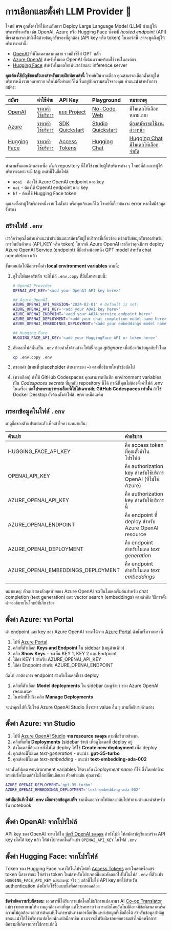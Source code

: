 <!--
CO_OP_TRANSLATOR_METADATA:
{
  "original_hash": "49ededa179004ea998664c780fbeac39",
  "translation_date": "2025-08-26T17:07:13+00:00",
  "source_file": "00-course-setup/03-providers.md",
  "language_code": "th"
}
-->
# การเลือกและตั้งค่า LLM Provider 🔑

โจทย์ **อาจ** ถูกตั้งค่าให้ใช้งานกับการ Deploy Large Language Model (LLM) ผ่านผู้ให้บริการที่รองรับ เช่น OpenAI, Azure หรือ Hugging Face ซึ่งจะมี _hosted endpoint_ (API) ที่เราสามารถเข้าถึงได้ด้วยข้อมูลรับรองที่ถูกต้อง (API key หรือ token) ในคอร์สนี้ เราจะพูดถึงผู้ให้บริการเหล่านี้:

 - [OpenAI](https://platform.openai.com/docs/models?WT.mc_id=academic-105485-koreyst) ที่มีโมเดลหลากหลาย รวมถึงซีรีส์ GPT หลัก
 - [Azure OpenAI](https://learn.microsoft.com/azure/ai-services/openai/?WT.mc_id=academic-105485-koreyst) สำหรับโมเดล OpenAI ที่เน้นความพร้อมใช้งานในองค์กร
 - [Hugging Face](https://huggingface.co/docs/hub/index?WT.mc_id=academic-105485-koreyst) สำหรับโมเดลโอเพ่นซอร์สและ inference server

**คุณต้องใช้บัญชีของตัวเองสำหรับแบบฝึกหัดเหล่านี้** โจทย์เป็นทางเลือก คุณสามารถเลือกตั้งค่าผู้ให้บริการหนึ่งราย หลายราย หรือไม่ตั้งค่าเลยก็ได้ ขึ้นอยู่กับความสนใจของคุณ คำแนะนำสำหรับการสมัคร:

| สมัคร | ค่าใช้จ่าย | API Key | Playground | หมายเหตุ |
|:---|:---|:---|:---|:---|
| [OpenAI](https://platform.openai.com/signup?WT.mc_id=academic-105485-koreyst)| [ราคาค่าใช้บริการ](https://openai.com/pricing#language-models?WT.mc_id=academic-105485-koreyst)| [แบบ Project](https://platform.openai.com/api-keys?WT.mc_id=academic-105485-koreyst) | [No-Code, Web](https://platform.openai.com/playground?WT.mc_id=academic-105485-koreyst) | มีโมเดลให้เลือกหลายแบบ |
| [Azure](https://aka.ms/azure/free?WT.mc_id=academic-105485-koreyst)| [ราคาค่าใช้บริการ](https://azure.microsoft.com/pricing/details/cognitive-services/openai-service/?WT.mc_id=academic-105485-koreyst)| [SDK Quickstart](https://learn.microsoft.com/azure/ai-services/openai/quickstart?WT.mc_id=academic-105485-koreyst)| [Studio Quickstart](https://learn.microsoft.com/azure/ai-services/openai/quickstart?WT.mc_id=academic-105485-koreyst) |  [ต้องสมัครขอใช้งานล่วงหน้า](https://learn.microsoft.com/azure/ai-services/openai/?WT.mc_id=academic-105485-koreyst)|
| [Hugging Face](https://huggingface.co/join?WT.mc_id=academic-105485-koreyst) | [ราคาค่าใช้บริการ](https://huggingface.co/pricing) | [Access Tokens](https://huggingface.co/docs/hub/security-tokens?WT.mc_id=academic-105485-koreyst) | [Hugging Chat](https://huggingface.co/chat/?WT.mc_id=academic-105485-koreyst)| [Hugging Chat มีโมเดลให้เลือกจำกัด](https://huggingface.co/chat/models?WT.mc_id=academic-105485-koreyst) |
| | | | | |

ทำตามขั้นตอนด้านล่างเพื่อ _ตั้งค่า_ repository นี้ให้ใช้งานกับผู้ให้บริการต่าง ๆ โจทย์ที่ต้องการผู้ให้บริการเฉพาะจะมี tag เหล่านี้ในชื่อไฟล์:

- `aoai` - ต้องใช้ Azure OpenAI endpoint และ key
- `oai` - ต้องใช้ OpenAI endpoint และ key
- `hf` - ต้องใช้ Hugging Face token

คุณจะตั้งค่าผู้ให้บริการหนึ่งราย ไม่ตั้งค่า หรือทุกเจ้าเลยก็ได้ โจทย์ที่เกี่ยวข้องจะ error หากไม่มีข้อมูลรับรอง

## สร้างไฟล์ `.env`

เราถือว่าคุณได้อ่านคำแนะนำข้างต้นและสมัครกับผู้ให้บริการที่เกี่ยวข้อง พร้อมรับข้อมูลรับรองสำหรับการยืนยันตัวตน (API_KEY หรือ token) ในกรณี Azure OpenAI เราถือว่าคุณมีการ deploy Azure OpenAI Service (endpoint) ที่มีอย่างน้อยหนึ่ง GPT model สำหรับ chat completion แล้ว

ขั้นตอนถัดไปคือการตั้งค่า **local environment variables** ตามนี้:

1. ดูในโฟลเดอร์หลัก จะมีไฟล์ `.env.copy` ที่มีเนื้อหาแบบนี้:

   ```bash
   # OpenAI Provider
   OPENAI_API_KEY='<add your OpenAI API key here>'

   ## Azure OpenAI
   AZURE_OPENAI_API_VERSION='2024-02-01' # Default is set!
   AZURE_OPENAI_API_KEY='<add your AOAI key here>'
   AZURE_OPENAI_ENDPOINT='<add your AOIA service endpoint here>'
   AZURE_OPENAI_DEPLOYMENT='<add your chat completion model name here>' 
   AZURE_OPENAI_EMBEDDINGS_DEPLOYMENT='<add your embeddings model name here>'

   ## Hugging Face
   HUGGING_FACE_API_KEY='<add your HuggingFace API or token here>'
   ```

2. คัดลอกไฟล์นั้นเป็น `.env` ด้วยคำสั่งด้านล่าง ไฟล์นี้จะถูก _gitignore_ เพื่อป้องกันข้อมูลลับรั่วไหล

   ```bash
   cp .env.copy .env
   ```

3. กรอกค่า (แทนที่ placeholder ด้านขวาของ `=`) ตามที่อธิบายในหัวข้อถัดไป

4. (ทางเลือก) ถ้าใช้ GitHub Codespaces คุณสามารถบันทึก environment variables เป็น _Codespaces secrets_ ที่ผูกกับ repository นี้ได้ กรณีนี้คุณไม่ต้องตั้งค่าไฟล์ .env ในเครื่อง **แต่โปรดทราบว่าทางเลือกนี้ใช้ได้เฉพาะกับ GitHub Codespaces เท่านั้น** ถ้าใช้ Docker Desktop ยังต้องตั้งค่าไฟล์ .env เหมือนเดิม

## กรอกข้อมูลในไฟล์ `.env`

มาดูชื่อของตัวแปรแต่ละตัวเพื่อเข้าใจความหมายกัน:

| ตัวแปร  | คำอธิบาย  |
| :--- | :--- |
| HUGGING_FACE_API_KEY | คือ access token ที่คุณตั้งค่าในโปรไฟล์ |
| OPENAI_API_KEY | คือ authorization key สำหรับใช้บริการ OpenAI (ที่ไม่ใช่ Azure) |
| AZURE_OPENAI_API_KEY | คือ authorization key สำหรับใช้บริการนี้ |
| AZURE_OPENAI_ENDPOINT | คือ endpoint ที่ deploy สำหรับ Azure OpenAI resource |
| AZURE_OPENAI_DEPLOYMENT | คือ endpoint สำหรับโมเดล _text generation_ |
| AZURE_OPENAI_EMBEDDINGS_DEPLOYMENT | คือ endpoint สำหรับโมเดล _text embeddings_ |
| | |

หมายเหตุ: ตัวแปรสองตัวสุดท้ายของ Azure OpenAI จะเป็นโมเดลเริ่มต้นสำหรับ chat completion (text generation) และ vector search (embeddings) ตามลำดับ วิธีการตั้งค่าจะอธิบายในโจทย์ที่เกี่ยวข้อง

## ตั้งค่า Azure: จาก Portal

ค่า endpoint และ key ของ Azure OpenAI จะหาได้จาก [Azure Portal](https://portal.azure.com?WT.mc_id=academic-105485-koreyst) ดังนั้นเริ่มจากตรงนี้

1. ไปที่ [Azure Portal](https://portal.azure.com?WT.mc_id=academic-105485-koreyst)
1. คลิกที่ตัวเลือก **Keys and Endpoint** ใน sidebar (เมนูด้านซ้าย)
1. คลิก **Show Keys** - จะเห็น KEY 1, KEY 2 และ Endpoint
1. ใช้ค่า KEY 1 สำหรับ AZURE_OPENAI_API_KEY
1. ใช้ค่า Endpoint สำหรับ AZURE_OPENAI_ENDPOINT

ถัดไป เราต้องการ endpoint สำหรับโมเดลที่เรา deploy

1. คลิกที่ตัวเลือก **Model deployments** ใน sidebar (เมนูซ้าย) ของ Azure OpenAI resource
1. ในหน้าที่ไปถึง คลิก **Manage Deployments**

จะนำคุณไปที่เว็บไซต์ Azure OpenAI Studio ซึ่งจะหา value อื่น ๆ ตามที่อธิบายด้านล่าง

## ตั้งค่า Azure: จาก Studio

1. ไปที่ [Azure OpenAI Studio](https://oai.azure.com?WT.mc_id=academic-105485-koreyst) **จาก resource ของคุณ** ตามที่อธิบายข้างบน
1. คลิกที่แท็บ **Deployments** (sidebar ซ้าย) เพื่อดูโมเดลที่ deploy อยู่
1. ถ้าโมเดลที่ต้องการยังไม่ได้ deploy ให้ใช้ **Create new deployment** เพื่อ deploy
1. คุณต้องมีโมเดล _text-generation_ - แนะนำ: **gpt-35-turbo**
1. คุณต้องมีโมเดล _text-embedding_ - แนะนำ **text-embedding-ada-002**

จากนั้นอัปเดต environment variables ให้ตรงกับ _Deployment name_ ที่ใช้ ซึ่งโดยปกติจะตรงกับชื่อโมเดลถ้าไม่ได้เปลี่ยนชื่อเอง ตัวอย่างเช่น คุณอาจมี:

```bash
AZURE_OPENAI_DEPLOYMENT='gpt-35-turbo'
AZURE_OPENAI_EMBEDDINGS_DEPLOYMENT='text-embedding-ada-002'
```

**อย่าลืมบันทึกไฟล์ .env เมื่อกรอกข้อมูลเสร็จ** จากนั้นออกจากไฟล์และกลับไปทำตามคำแนะนำสำหรับรัน notebook

## ตั้งค่า OpenAI: จากโปรไฟล์

API key ของ OpenAI จะหาได้ใน [บัญชี OpenAI ของคุณ](https://platform.openai.com/api-keys?WT.mc_id=academic-105485-koreyst) ถ้ายังไม่มี ให้สมัครบัญชีและสร้าง API key เมื่อได้ key แล้ว ให้นำไปกรอกในตัวแปร `OPENAI_API_KEY` ในไฟล์ `.env`

## ตั้งค่า Hugging Face: จากโปรไฟล์

Token ของ Hugging Face จะหาได้ในโปรไฟล์ที่ [Access Tokens](https://huggingface.co/settings/tokens?WT.mc_id=academic-105485-koreyst) อย่าโพสต์หรือแชร์ token นี้สาธารณะ ให้สร้าง token ใหม่สำหรับโปรเจกต์นี้และคัดลอกไปใส่ในไฟล์ `.env` ที่ตัวแปร `HUGGING_FACE_API_KEY` _หมายเหตุ:_ จริง ๆ แล้วนี่ไม่ใช่ API key แต่ใช้สำหรับ authentication ดังนั้นจึงใช้ชื่อแบบนี้เพื่อความสอดคล้อง

---

**ข้อจำกัดความรับผิดชอบ**:
เอกสารนี้ได้รับการแปลโดยใช้บริการแปลภาษา AI [Co-op Translator](https://github.com/Azure/co-op-translator) แม้เราจะพยายามให้ความถูกต้องมากที่สุด แต่โปรดทราบว่าการแปลโดยอัตโนมัติอาจมีข้อผิดพลาดหรือความไม่ถูกต้อง เอกสารต้นฉบับในภาษาต้นทางควรถือเป็นแหล่งข้อมูลที่เชื่อถือได้ สำหรับข้อมูลสำคัญ ขอแนะนำให้ใช้บริการแปลโดยนักแปลมืออาชีพ ทางเราจะไม่รับผิดชอบต่อความเข้าใจผิดหรือการตีความที่เกิดจากการใช้การแปลนี้